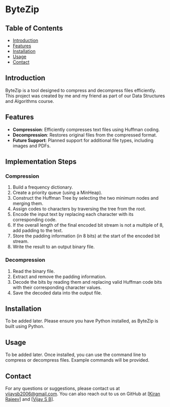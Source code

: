 # ByteZip

## Table of Contents
- [Introduction](#introduction)
- [Features](#features)
- [Installation](#installation)
- [Usage](#usage)
- [Contact](#contact)

## Introduction
ByteZip is a tool designed to compress and decompress files efficiently. This project was created by me and my friend as part of our Data Structures and Algorithms course.

## Features
- **Compression**: Efficiently compresses text files using Huffman coding.
- **Decompression**: Restores original files from the compressed format.
- **Future Support**: Planned support for additional file types, including images and PDFs.

## Implementation Steps

### Compression
1. Build a frequency dictionary.
2. Create a priority queue (using a MinHeap).
3. Construct the Huffman Tree by selecting the two minimum nodes and merging them.
4. Assign codes to characters by traversing the tree from the root.
5. Encode the input text by replacing each character with its corresponding code.
6. If the overall length of the final encoded bit stream is not a multiple of 8, add padding to the text.
7. Store the padding information (in 8 bits) at the start of the encoded bit stream.
8. Write the result to an output binary file.

### Decompression
1. Read the binary file.
2. Extract and remove the padding information.
3. Decode the bits by reading them and replacing valid Huffman code bits with their corresponding character values.
4. Save the decoded data into the output file.

## Installation
To be added later. Please ensure you have Python installed, as ByteZip is built using Python.

## Usage
To be added later. Once installed, you can use the command line to compress or decompress files. Example commands will be provided.

## Contact
For any questions or suggestions, please contact us at [vijaysb2006@gmail.com](mailto:vijaysb2006@gmail.com). You can also reach out to us on GitHub at [[Kiran Rajeev](https://github.com/KiranRajeev-KV)] and [[Vijay S B](https://github.com/vijaysb0613)].

